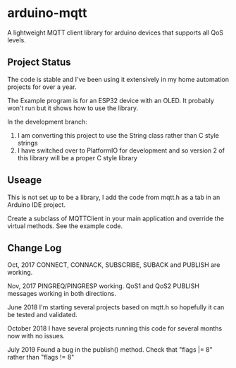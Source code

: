 # arduino-mqtt
A lightweight MQTT client library for arduino devices that supports all QoS levels. 

## Project Status

The code is stable and I've been using it extensively in my home automation projects for over a year.

The Example program is for an ESP32 device with an OLED. It probably won't run but it shows how to use the library.

In the development branch:

1. I am converting this project to use the String class rather than C style strings
2. I have switched over to PlatformIO for development and so version 2 of this library will be a proper C style library

## Useage

This is not set up to be a library, I add the code from mqtt.h as a tab in an Arduino IDE project. 

Create a subclass of MQTTClient in your main application and override the virtual methods. See the example code.

## Change Log

Oct, 2017 CONNECT, CONNACK, SUBSCRIBE, SUBACK and PUBLISH are working.

Nov, 2017 PINGREQ/PINGRESP working.  QoS1 and QoS2 PUBLISH messages working in both directions.

June 2018 I'm starting several projects based on mqtt.h so hopefully it can be tested and validated.

October 2018 I have several projects running this code for several months now with no issues.

July 2019 Found a bug in the publish() method. Check that "flags |= 8" rather than "flags != 8"
